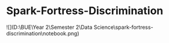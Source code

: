 # Spark-Fortress-Discrimination

![](D:\BUE\Year 2\Semester 2\Data Science\spark-fortress-discrimination\notebook.png)

